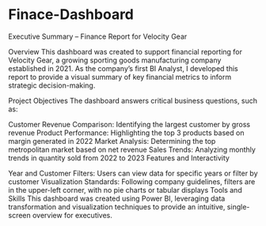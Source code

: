 # Finace-Dashboard
Executive Summary – Finance Report for Velocity Gear

Overview
This dashboard was created to support financial reporting for Velocity Gear, a growing sporting goods manufacturing company established in 2021. As the company’s first BI Analyst, I developed this report to provide a visual summary of key financial metrics to inform strategic decision-making.

Project Objectives The dashboard answers critical business questions, such as:

Customer Revenue Comparison: Identifying the largest customer by gross revenue
Product Performance: Highlighting the top 3 products based on margin generated in 2022
Market Analysis: Determining the top metropolitan market based on net revenue
Sales Trends: Analyzing monthly trends in quantity sold from 2022 to 2023
Features and Interactivity

Year and Customer Filters: Users can view data for specific years or filter by customer
Visualization Standards: Following company guidelines, filters are in the upper-left corner, with no pie charts or tabular displays
Tools and Skills This dashboard was created using Power BI, leveraging data transformation and visualization techniques to provide an intuitive, single-screen overview for executives.
